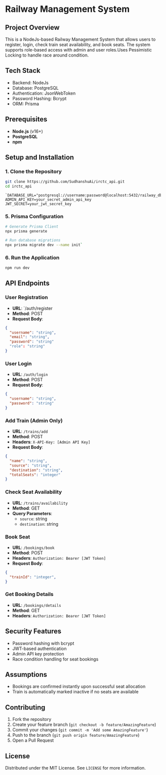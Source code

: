 # Railway Management System

## Project Overview
This is a NodeJs-based Railway Management System that allows users to register, login, check train seat availability, and book seats. The system supports role-based access with admin and user roles.Uses Pessimistic Locking to handle race around condition.

## Tech Stack
- Backend: NodeJs
- Database: PostgreSQL
- Authentication: JsonWebToken
- Password Hashing: Bcrypt
- ORM: Prisma

## Prerequisites
-   **Node.js**  (v16+)
-   **PostgreSQL**
-   **npm**

## Setup and Installation

### 1. Clone the Repository
```bash
git clone https://github.com/SudhanshuAi/irctc_api.git
cd irctc_api
```

```
`DATABASE_URL="postgresql://username:password@localhost:5432/railway_db"
ADMIN_API_KEY=your_secret_admin_api_key
JWT_SECRET=your_jwt_secret_key
```

### 5. Prisma Configuration
```bash
# Generate Prisma Client
npx prisma generate

# Run database migrations
npx prisma migrate dev --name init`
```

### 6. Run the Application
```bash
npm run dev
```

## API Endpoints

### User Registration
- **URL**: `/auth/register
- **Method**: POST
- **Request Body**:
```json
{
  "username": "string",
  "email": "string",
  "password": "string"
  "role": "string"
}
```

### User Login
- **URL**: `/auth/login`
- **Method**: POST
- **Request Body**:
```json
{
  "username": "string",
  "password": "string"
}
```

### Add Train (Admin Only)
- **URL**: `/trains/add`
- **Method**: POST
- **Headers**: `X-API-Key: [Admin API Key]`
- **Request Body**:
```json
{
  "name": "string",
  "source": "string",
  "destination": "string",
  "totalSeats": "integer"
}
```

### Check Seat Availability
- **URL**: `/trains/availability`
- **Method**: GET
- **Query Parameters**: 
  - `source`: string
  - `destination`: string

### Book Seat
- **URL**: `/bookings/book`
- **Method**: POST
- **Headers**: `Authorization: Bearer [JWT Token]`
- **Request Body**:
```json
{
  "trainId": "integer",
}
```

### Get Booking Details
- **URL**: `/bookings/details`
- **Method**: GET
- **Headers**: `Authorization: Bearer [JWT Token]`

## Security Features
- Password hashing with bcrypt
- JWT-based authentication
- Admin API key protection
- Race condition handling for seat bookings

## Assumptions

- Bookings are confirmed instantly upon successful seat allocation
- Train is automatically marked inactive if no seats are available


## Contributing
1. Fork the repository
2. Create your feature branch (`git checkout -b feature/AmazingFeature`)
3. Commit your changes (`git commit -m 'Add some AmazingFeature'`)
4. Push to the branch (`git push origin feature/AmazingFeature`)
5. Open a Pull Request

## License
Distributed under the MIT License. See `LICENSE` for more information.
